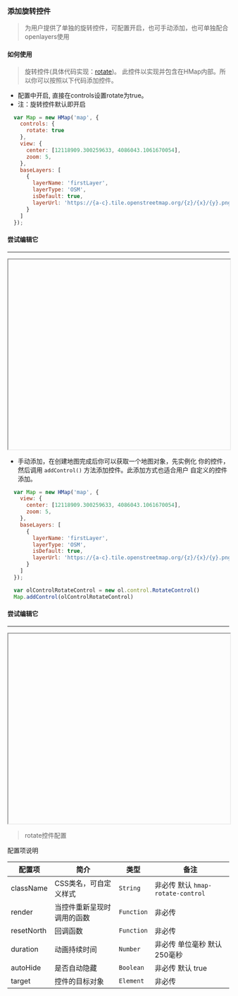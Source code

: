 ### 添加旋转控件

> 为用户提供了单独的旋转控件，可配置开启，也可手动添加，也可单独配合openlayers使用

#### 如何使用

> 旋转控件(具体代码实现：[rotate](https://github.com/sakitam-fdd/ol-extent/blob/master/src/control/RotateControl.js))。
  此控件以实现并包含在HMap内部。所以你可以按照以下代码添加控件。

* 配置中开启, 直接在controls设置rotate为true。
* 注：旋转控件默认即开启

```javascript
  var Map = new HMap('map', {
    controls: {
      rotate: true
    },
    view: {
      center: [12118909.300259633, 4086043.1061670054],
      zoom: 5,
    },
    baseLayers: [
      {
        layerName: 'firstLayer',
        layerType: 'OSM',
        isDefault: true,
        layerUrl: 'https://{a-c}.tile.openstreetmap.org/{z}/{x}/{y}.png'
      }
    ]
  });
```

#### 尝试编辑它
---
<iframe width="100%" height="430"></iframe>

* 手动添加，在创建地图完成后你可以获取一个地图对象，先实例化
  你的控件，然后调用 ``addControl()`` 方法添加控件。此添加方式也适合用户
  自定义的控件添加。

```javascript
  var Map = new HMap('map', {
    view: {
      center: [12118909.300259633, 4086043.1061670054],
      zoom: 5,
    },
    baseLayers: [
      {
        layerName: 'firstLayer',
        layerType: 'OSM',
        isDefault: true,
        layerUrl: 'https://{a-c}.tile.openstreetmap.org/{z}/{x}/{y}.png'
      }
    ]
  });

  var olControlRotateControl = new ol.control.RotateControl()
  Map.addControl(olControlRotateControl)
```

#### 尝试编辑它
---
<iframe width="100%" height="430"></iframe>

> rotate控件配置

配置项说明

| 配置项 | 简介 | 类型 | 备注 |
| --- | --- |--- | --- |
| className | CSS类名，可自定义样式 | `String` | 非必传 默认 ```hmap-rotate-control```  |
| render | 当控件重新呈现时调用的函数 | `Function` | 非必传 |
| resetNorth | 回调函数 | `Function` | 非必传 |
| duration | 动画持续时间 | `Number` | 非必传 单位毫秒 默认250毫秒 |
| autoHide | 是否自动隐藏 | `Boolean` | 非必传 默认 true |
| target | 控件的目标对象 | `Element` | 非必传 |
